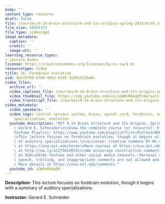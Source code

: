 ```yaml
---
body: ''
content_type: resource
draft: false
file: /courses/9-14-brain-structure-and-its-origins-spring-2014/mit9_14s14_lec26_360p_16_9.mp4
file_size: 59401333
file_type: video/mp4
image_metadata:
  caption: ''
  credit: ''
  image-alt: ''
learning_resource_types:
- Lecture Audio
license: https://creativecommons.org/licenses/by-nc-sa/4.0/
resourcetype: Video
title: 26. Forebrain evolution
uid: dbe76f09-bf90-46b2-8165-32d91d12ba6c
video_files:
  archive_url: ''
  video_captions_file: /courses/9-14-brain-structure-and-its-origins-spring-2014/mit9_14s14_lec26_captions.vtt
  video_thumbnail_file: https://img.youtube.com/vi/iGW0nRbAqEM/default.jpg
  video_transcript_file: /courses/9-14-brain-structure-and-its-origins-spring-2014/mit9_14s14_lec26_transcript.pdf
video_metadata:
  video_speakers: ''
  video_tags: central nervous system, brain, spinal cord, forebrain, auditory system,
    specialization, evolution
  youtube_description: "MIT 9.14 Brain Structure and Its Origins, Spring 2014\nInstructor:\
    \ Gerard E. Schneider\n\nView the complete course (or resource): https://ocw.mit.edu/9-14S14\n\
    YouTube Playlist: https://www.youtube.com/playlist?list=PLUl4u3cNGP62ABe0O-0qtaHHxyKQi1ZwR\n\
    \nThis lecture focuses on forebrain evolution, though it begins with a summary\
    \ of auditory specializations.\n\nLicense: Creative Commons BY-NC-SA\nMore information\
    \ at https://ocw.mit.edu/terms\nMore courses at https://ocw.mit.edu\nSupport OCW\
    \ at http://ow.ly/a1If50zVRlQ\n\nWe encourage constructive comments and discussion\
    \ on OCW\u2019s YouTube and other social media channels. Personal attacks, hate\
    \ speech, trolling, and inappropriate comments are not allowed and may be removed.\
    \ More details at https://ocw.mit.edu/comments."
  youtube_id: iGW0nRbAqEM
---
```

**Description:** This lecture focuses on forebrain evolution, though it begins with a summary of auditory specializations.

**Instructor:** Gerard E. Schneider